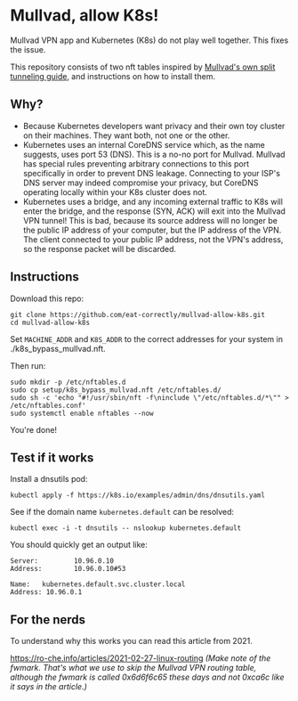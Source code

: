 # Mullvad, allow K8s!
Mullvad VPN app and Kubernetes (K8s) do not play well together. This fixes the issue.

This repository consists of two nft tables inspired by [Mullvad's own split tunneling guide](https://mullvad.net/en/help/split-tunneling-with-linux-advanced), and instructions on how to install them.

## Why?

- Because Kubernetes developers want privacy and their own toy cluster on their machines. They want both, not one or the other.
- Kubernetes uses an internal CoreDNS service which, as the name suggests, uses port 53 (DNS). This is a no-no port for Mullvad. Mullvad has special rules preventing arbitrary connections to this port specifically in order to prevent DNS leakage. Connecting to your ISP's DNS server may indeed compromise your privacy, but CoreDNS operating locally within your K8s cluster does not.
- Kubernetes uses a bridge, and any incoming external traffic to K8s will enter the bridge, and the response (SYN, ACK) will exit into the Mullvad VPN tunnel! This is bad, because its source address will no longer be the public IP address of your computer, but the IP address of the VPN. The client connected to your public IP address, not the VPN's address, so the response packet will be discarded.

## Instructions
Download this repo:
```shell
git clone https://github.com/eat-correctly/mullvad-allow-k8s.git
cd mullvad-allow-k8s
```

Set `MACHINE_ADDR` and `K8S_ADDR` to the correct addresses for your system in ./k8s_bypass_mullvad.nft.

Then run:
```shell
sudo mkdir -p /etc/nftables.d
sudo cp setup/k8s_bypass_mullvad.nft /etc/nftables.d/
sudo sh -c 'echo "#!/usr/sbin/nft -f\ninclude \"/etc/nftables.d/*\"" > /etc/nftables.conf'
sudo systemctl enable nftables --now
```

You're done!

## Test if it works
Install a dnsutils pod:
```shell
kubectl apply -f https://k8s.io/examples/admin/dns/dnsutils.yaml
```

See if the domain name `kubernetes.default` can be resolved:
```shell
kubectl exec -i -t dnsutils -- nslookup kubernetes.default
```

You should quickly get an output like:
```
Server:         10.96.0.10
Address:        10.96.0.10#53

Name:   kubernetes.default.svc.cluster.local
Address: 10.96.0.1
```

## For the nerds
To understand why this works you can read this article from 2021.

https://ro-che.info/articles/2021-02-27-linux-routing *(Make note of the fwmark. That's what we use to skip the Mullvad VPN routing table, although the fwmark is called 0x6d6f6c65 these days and not 0xca6c like it says in the article.)*
